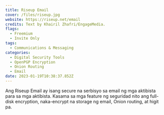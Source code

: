 ```yaml
---
title: Riseup Email
cover: /files/riseup.jpg
website: https://riseup.net/email
credits: Text by Khairil Zhafri/EngageMedia.
flags:
  - Freemium
  - Invite Only
tags:
  - Communications & Messaging
categories:
  - Digital Security Tools
  - OpenPGP Encryption
  - Onion Routing
  - Email
date: 2023-01-19T10:38:37.852Z
---
```

Ang Riseup Email ay isang secure na serbisyo sa email ng mga aktibista para sa mga aktibista. Kasama sa mga feature ng seguridad nito ang full-disk encryption, naka-encrypt na storage ng email, Onion routing, at higit pa.